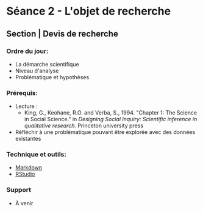 # Séance 2 - L'objet de recherche
## Section | Devis de recherche

### Ordre du jour:
- La démarche scientifique
- Niveau d'analyse
- Problématique et hypothèses

### Prérequis:
- Lecture :
    - King, G., Keohane, R.O. and Verba, S., 1994. "Chapter 1: The Science in Social Science." in *Designing Social Inquiry: Scientific inference in qualitative research.* Princeton university press
- Réfléchir à une problématique pouvant être explorée avec des données existantes

### Technique et outils:
- [Markdown](https://guides.github.com/features/mastering-markdown/)
- [RStudio](https://rstudio.com/products/rstudio/)

### Support
- À venir

